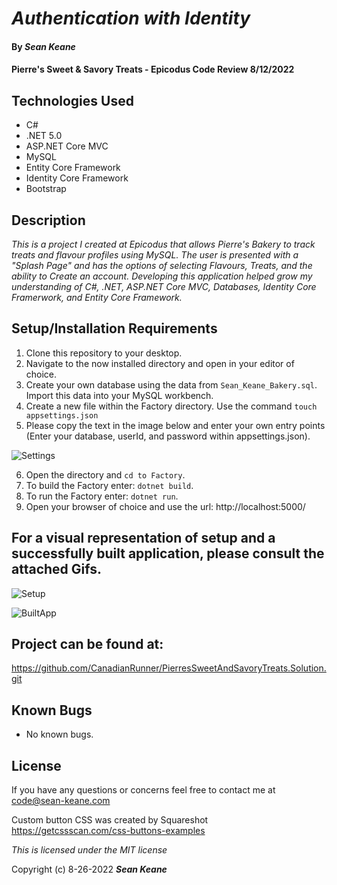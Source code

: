 # _Authentication with Identity_

#### By _**Sean Keane**_

#### Pierre's Sweet & Savory Treats - Epicodus Code Review 8/12/2022

## Technologies Used

* C#
* .NET 5.0
* ASP.NET Core MVC
* MySQL
* Entity Core Framework
* Identity Core Framework
* Bootstrap



## Description
_This is a project I created at Epicodus that allows Pierre's Bakery to track treats and flavour profiles using MySQL.  The user is presented with a "Splash Page" and has the options of selecting Flavours, Treats, and the ability to Create an account.  Developing this application helped grow my understanding of C#, .NET, ASP.NET Core MVC, Databases, Identity Core Framerwork, and Entity Core Framework._


## Setup/Installation Requirements

1) Clone this repository to your desktop.
2) Navigate to the now installed directory and open in your editor of choice.
3) Create your own database using the data from `Sean_Keane_Bakery.sql`.  Import this data into your MySQL workbench.
4) Create a new file within the Factory directory.  Use the command `touch appsettings.json`
5) Please copy the text in the image below and enter your own entry points (Enter your database, userId, and password within appsettings.json).

![Settings](../ExampleSettings.png)

6) Open the directory and `cd to Factory`.
7) To build the Factory enter: `dotnet build`.
8) To run the Factory enter: `dotnet run`.
9) Open your browser of choice and use the url: http://localhost:5000/

## For a visual representation of setup and a successfully built application, please consult the attached Gifs.

![Setup](../BakerySetup.gif)

![BuiltApp](../WorkingApplication.gif)

## Project can be found at:
https://github.com/CanadianRunner/PierresSweetAndSavoryTreats.Solution.git

## Known Bugs

* No known bugs.


## License

If you have any questions or concerns feel free to contact me at code@sean-keane.com

Custom button CSS was created by Squareshot https://getcssscan.com/css-buttons-examples 

*This is licensed under the MIT license*

Copyright (c) 8-26-2022 **_Sean Keane_**

